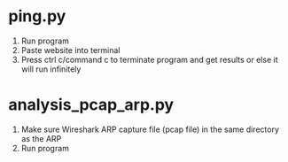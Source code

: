 # ping.py
1. Run program
2. Paste website into terminal
3. Press ctrl c/command c to terminate program and get results or else it will run infinitely


# analysis_pcap_arp.py
1. Make sure Wireshark ARP capture file (pcap file) in the same directory as the ARP
2. Run program

